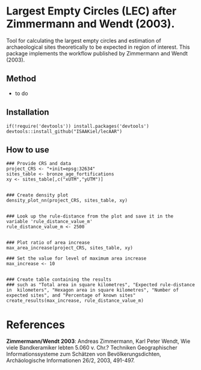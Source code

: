 # Largest Empty Circles (LEC) after Zimmermann and Wendt (2003).

Tool for calculating the largest empty circles and estimation of archaeological sites theoretically to be expected in region of interest. This package implements the workflow published by Zimmermann and Wendt (2003).

## Method

* to do


## Installation
```
if(!require('devtools')) install.packages('devtools')
devtools::install_github("ISAAKiel/lecAAR")
```

## How to use

```
### Provide CRS and data 
project_CRS <- "+init=epsg:32634"
sites_table <- bronze_age_fortifications
xy <- sites_table[,c("xUTM","yUTM")]


### Create density plot
density_plot_nn(project_CRS, sites_table, xy)


### Look up the rule-distance from the plot and save it in the variable 'rule_distance_value_m'
rule_distance_value_m <- 2500 


### Plot ratio of area increase 
max_area_increase(project_CRS, sites_table, xy)

### Set the value for level of maximum area increase
max_increase <- 10


### Create table containing the results
### such as "Total area in square kilometres", "Expected rule-distance in  kilometers", "Hexagon area in square kilometres", "Number of expected sites", and "Percentage of known sites"
create_results(max_increase, rule_distance_value_m)
```

# References

__Zimmermann/Wendt 2003__: Andreas Zimmermann, Karl Peter Wendt, Wie viele Bandkeramiker lebten 5.060 v. Chr.? Techniken Geographischer Informationssysteme zum Schätzen von Bevölkerungsdichten, Archäologische Informationen 26/2, 2003, 491-497.
